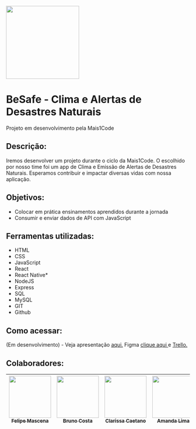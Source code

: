 <img src="https://i.ibb.co/B4Rjtf5/icon-2-1-removebg-preview.png" width=200><br>
# BeSafe - Clima e Alertas de Desastres Naturais
Projeto em desenvolvimento pela Mais1Code

## Descrição:
Iremos desenvolver um projeto durante o ciclo da Mais1Code. O escolhido por nosso time foi um app de Clima e Emissão de Alertas de Desastres Naturais. Esperamos
contribuir e impactar diversas vidas com nossa aplicação.

## Objetivos:
- Colocar em prática ensinamentos aprendidos durante a jornada
- Consumir e enviar dados de API com JavaScript

## Ferramentas utilizadas:
- HTML
- CSS
- JavaScript
- React
- React Native*
- NodeJS
- Express
- SQL
- MySQL
- GIT
- Github

## Como acessar:
(Em desenvolvimento) - Veja apresentação [aqui.](https://drive.google.com/file/d/1NasA14gABvoNP33QYr9Qdcijee_2GprJ/view) Figma [clique aqui ](https://www.figma.com/file/rOBDW2OAAz4LoxSv21lFtZ/BeSafe?type=design&node-id=0-1&t=XXfKK9xWwlDDfXde-0) e [Trello.](https://trello.com/b/5QM3foNy/besafe-develop)

## Colaboradores:
| [<img src="https://avatars.githubusercontent.com/u/119469019?v=4" width=115><br><sub>Felipe Mascena</sub>](https://github.com/FMascena) |  [<img src="https://avatars.githubusercontent.com/u/117240537?v=4" width=115><br><sub>Bruno Costa</sub>](https://github.com/tcx42) |  [<img src="https://avatars.githubusercontent.com/u/125602865?v=4" width=115><br><sub>Clarissa Caetano</sub>](https://github.com/ClarissaCaetano) |  [<img src="https://avatars.githubusercontent.com/u/51892828?v=4" width=115><br><sub>Amanda Lima</sub>](https://github.com/AmandaLimasiva) |
| :---: | :---: | :---: | :---: |
